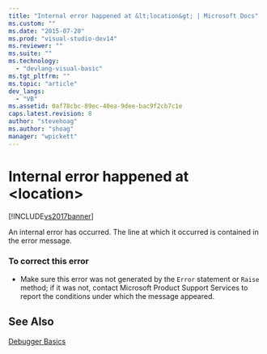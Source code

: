 ```yaml
---
title: "Internal error happened at &lt;location&gt; | Microsoft Docs"
ms.custom: ""
ms.date: "2015-07-20"
ms.prod: "visual-studio-dev14"
ms.reviewer: ""
ms.suite: ""
ms.technology: 
  - "devlang-visual-basic"
ms.tgt_pltfrm: ""
ms.topic: "article"
dev_langs: 
  - "VB"
ms.assetid: 0af78cbc-89ec-40ea-9dee-bac9f2cb7c1e
caps.latest.revision: 8
author: "stevehoag"
ms.author: "shoag"
manager: "wpickett"
---
```

# Internal error happened at &lt;location&gt;
[!INCLUDE[vs2017banner](../../../visual-basic/includes/vs2017banner.md)]

An internal error has occurred. The line at which it occurred is contained in the error message.  
  
### To correct this error  
  
-   Make sure this error was not generated by the `Error` statement or `Raise` method; if it was not, contact Microsoft Product Support Services to report the conditions under which the message appeared.  
  
## See Also  
 [Debugger Basics](/visual-studio/debugger/debugger-basics)